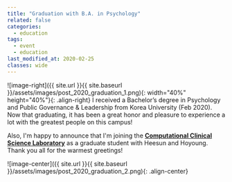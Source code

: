 ```yaml
---
title: "Graduation with B.A. in Psychology"
related: false
categories:
  - education
tags:
  - event
  - education
last_modified_at: 2020-02-25
classes: wide
---
```

![image-right]({{ site.url }}{{ site.baseurl }}/assets/images/post_2020_graduation_1.png){: width="40%" height="40%"}{: .align-right} I received a Bachelor’s degree in Psychology and Public Governance & Leadership from Korea University (Feb 2020). Now that graduating, it has been a great honor and pleasure to experience a lot with the greatest people on this campus! 


Also, I'm happy to announce that I'm joining the [**Computational Clinical Science Laboratory**](https://ccs-lab.github.io/) as a graduate student with Heesun and Hoyoung. Thank you all for the warmest greetings!  

![image-center]({{ site.url }}{{ site.baseurl }}/assets/images/post_2020_graduation_2.png){: .align-center}
